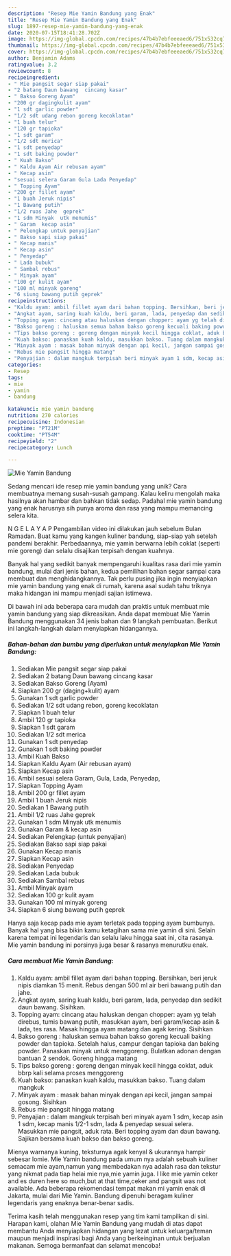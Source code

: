 ```yaml
---
description: "Resep Mie Yamin Bandung yang Enak"
title: "Resep Mie Yamin Bandung yang Enak"
slug: 1897-resep-mie-yamin-bandung-yang-enak
date: 2020-07-15T18:41:28.702Z
image: https://img-global.cpcdn.com/recipes/47b4b7ebfeeeaed6/751x532cq70/mie-yamin-bandung-foto-resep-utama.jpg
thumbnail: https://img-global.cpcdn.com/recipes/47b4b7ebfeeeaed6/751x532cq70/mie-yamin-bandung-foto-resep-utama.jpg
cover: https://img-global.cpcdn.com/recipes/47b4b7ebfeeeaed6/751x532cq70/mie-yamin-bandung-foto-resep-utama.jpg
author: Benjamin Adams
ratingvalue: 3.2
reviewcount: 8
recipeingredient:
- " Mie pangsit segar siap pakai"
- "2 batang Daun bawang  cincang kasar"
- " Bakso Goreng Ayam"
- "200 gr dagingkulit ayam"
- "1 sdt garlic powder"
- "1/2 sdt udang rebon goreng kecoklatan"
- "1 buah telur"
- "120 gr tapioka"
- "1 sdt garam"
- "1/2 sdt merica"
- "1 sdt penyedap"
- "1 sdt baking powder"
- " Kuah Bakso"
- " Kaldu Ayam Air rebusan ayam"
- " Kecap asin"
- "sesuai selera Garam Gula Lada Penyedap"
- " Topping Ayam"
- "200 gr fillet ayam"
- "1 buah Jeruk nipis"
- "1 Bawang putih"
- "1/2 ruas Jahe  geprek"
- "1 sdm Minyak  utk menumis"
- " Garam  kecap asin"
- " Pelengkap untuk penyajian"
- " Bakso sapi siap pakai"
- " Kecap manis"
- " Kecap asin"
- " Penyedap"
- " Lada bubuk"
- " Sambal rebus"
- " Minyak ayam"
- "100 gr kulit ayam"
- "100 ml minyak goreng"
- "6 siung bawang putih geprek"
recipeinstructions:
- "Kaldu ayam: ambil fillet ayam dari bahan topping. Bersihkan, beri jeruk nipis diamkan 15 menit. Rebus dengan 500 ml air beri bawang putih dan jahe."
- "Angkat ayam, saring kuah kaldu, beri garam, lada, penyedap dan sedikit daun bawang. Sisihkan."
- "Topping ayam: cincang atau haluskan dengan chopper: ayam yg telah direbus, tumis bawang putih, masukkan ayam, beri garam/kecap asin &amp; lada, tes rasa. Masak hingga ayam matang dan agak kering. Sisihkan"
- "Bakso goreng : haluskan semua bahan bakso goreng kecuali baking powder dan tapioka. Setelah halus, campur dengan tapioka dan baking powder. Panaskan minyak untuk menggoreng. Bulatkan adonan dengan bantuan 2 sendok. Goreng hingga matang"
- "Tips bakso goreng : goreng dengan minyak kecil hingga coklat, aduk bbrp kali selama proses menggoreng"
- "Kuah bakso: panaskan kuah kaldu, masukkan bakso. Tuang dalam mangkuk"
- "Minyak ayam : masak bahan minyak dengan api kecil, jangan sampai gosong. Sisihkan"
- "Rebus mie pangsit hingga matang"
- "Penyajian : dalam mangkuk terpisah beri minyak ayam 1 sdm, kecap asin 1 sdm, kecap manis 1/2-1 sdm, lada &amp; penyedap sesuai selera. Masukkan mie pangsit, aduk rata. Beri topping ayam dan daun bawang. Sajikan bersama kuah bakso dan bakso goreng."
categories:
- Resep
tags:
- mie
- yamin
- bandung

katakunci: mie yamin bandung 
nutrition: 270 calories
recipecuisine: Indonesian
preptime: "PT21M"
cooktime: "PT54M"
recipeyield: "2"
recipecategory: Lunch

---
```



![Mie Yamin Bandung](https://img-global.cpcdn.com/recipes/47b4b7ebfeeeaed6/751x532cq70/mie-yamin-bandung-foto-resep-utama.jpg)

Sedang mencari ide resep mie yamin bandung yang unik? Cara membuatnya memang susah-susah gampang. Kalau keliru mengolah maka hasilnya akan hambar dan bahkan tidak sedap. Padahal mie yamin bandung yang enak harusnya sih punya aroma dan rasa yang mampu memancing selera kita.

N G E L A Y A P Pengambilan video ini dilakukan jauh sebelum Bulan Ramadan. Buat kamu yang kangen kuliner bandung, siap-siap yah setelah pandemi berakhir. Perbedaannya, mie yamin berwarna lebih coklat (seperti mie goreng) dan selalu disajikan terpisah dengan kuahnya.

Banyak hal yang sedikit banyak mempengaruhi kualitas rasa dari mie yamin bandung, mulai dari jenis bahan, kedua pemilihan bahan segar sampai cara membuat dan menghidangkannya. Tak perlu pusing jika ingin menyiapkan mie yamin bandung yang enak di rumah, karena asal sudah tahu triknya maka hidangan ini mampu menjadi sajian istimewa.


Di bawah ini ada beberapa cara mudah dan praktis untuk membuat mie yamin bandung yang siap dikreasikan. Anda dapat membuat Mie Yamin Bandung menggunakan 34 jenis bahan dan 9 langkah pembuatan. Berikut ini langkah-langkah dalam menyiapkan hidangannya.

<!--inarticleads1-->

##### Bahan-bahan dan bumbu yang diperlukan untuk menyiapkan Mie Yamin Bandung:

1. Sediakan  Mie pangsit segar siap pakai
1. Sediakan 2 batang Daun bawang  cincang kasar
1. Sediakan  Bakso Goreng (Ayam)
1. Siapkan 200 gr (daging+kulit) ayam
1. Gunakan 1 sdt garlic powder
1. Sediakan 1/2 sdt udang rebon, goreng kecoklatan
1. Siapkan 1 buah telur
1. Ambil 120 gr tapioka
1. Siapkan 1 sdt garam
1. Sediakan 1/2 sdt merica
1. Gunakan 1 sdt penyedap
1. Gunakan 1 sdt baking powder
1. Ambil  Kuah Bakso
1. Siapkan  Kaldu Ayam (Air rebusan ayam)
1. Siapkan  Kecap asin
1. Ambil sesuai selera Garam, Gula, Lada, Penyedap,
1. Siapkan  Topping Ayam
1. Ambil 200 gr fillet ayam
1. Ambil 1 buah Jeruk nipis
1. Sediakan 1 Bawang putih
1. Ambil 1/2 ruas Jahe  geprek
1. Gunakan 1 sdm Minyak  utk menumis
1. Gunakan  Garam &amp; kecap asin
1. Sediakan  Pelengkap (untuk penyajian)
1. Sediakan  Bakso sapi siap pakai
1. Gunakan  Kecap manis
1. Siapkan  Kecap asin
1. Sediakan  Penyedap
1. Sediakan  Lada bubuk
1. Sediakan  Sambal rebus
1. Ambil  Minyak ayam
1. Sediakan 100 gr kulit ayam
1. Gunakan 100 ml minyak goreng
1. Siapkan 6 siung bawang putih geprek


Hanya saja kecap pada mie ayam terletak pada topping ayam bumbunya. Banyak hal yang bisa bikin kamu ketagihan sama mie yamin di sini. Selain karena tempat ini legendaris dan selalu laku hingga saat ini, cita rasanya. Mie yamin bandung ini porsinya juga besar &amp; rasanya menurutku enak. 

<!--inarticleads2-->

##### Cara membuat Mie Yamin Bandung:

1. Kaldu ayam: ambil fillet ayam dari bahan topping. Bersihkan, beri jeruk nipis diamkan 15 menit. Rebus dengan 500 ml air beri bawang putih dan jahe.
1. Angkat ayam, saring kuah kaldu, beri garam, lada, penyedap dan sedikit daun bawang. Sisihkan.
1. Topping ayam: cincang atau haluskan dengan chopper: ayam yg telah direbus, tumis bawang putih, masukkan ayam, beri garam/kecap asin &amp; lada, tes rasa. Masak hingga ayam matang dan agak kering. Sisihkan
1. Bakso goreng : haluskan semua bahan bakso goreng kecuali baking powder dan tapioka. Setelah halus, campur dengan tapioka dan baking powder. Panaskan minyak untuk menggoreng. Bulatkan adonan dengan bantuan 2 sendok. Goreng hingga matang
1. Tips bakso goreng : goreng dengan minyak kecil hingga coklat, aduk bbrp kali selama proses menggoreng
1. Kuah bakso: panaskan kuah kaldu, masukkan bakso. Tuang dalam mangkuk
1. Minyak ayam : masak bahan minyak dengan api kecil, jangan sampai gosong. Sisihkan
1. Rebus mie pangsit hingga matang
1. Penyajian : dalam mangkuk terpisah beri minyak ayam 1 sdm, kecap asin 1 sdm, kecap manis 1/2-1 sdm, lada &amp; penyedap sesuai selera. Masukkan mie pangsit, aduk rata. Beri topping ayam dan daun bawang. Sajikan bersama kuah bakso dan bakso goreng.


Mienya warnanya kuning, teksturnya agak kenyal &amp; ukurannya hampir sebesar lomie. Mie Yamin bandung pada umum nya adalah sebuah kuliner semacam mie ayam,namun yang membedakan nya adalah rasa dan tekstur yang nikmat pada tiap helai mie nya,mie yamin juga. I like mie yamin ceker and es duren here so much,but at that time,ceker and pangsit was not available. Ada beberapa rekomendasi tempat makan mi yamin enak di Jakarta, mulai dari Mie Yamin. Bandung dipenuhi beragam kuliner legendaris yang enaknya benar-benar sadis. 

Terima kasih telah menggunakan resep yang tim kami tampilkan di sini. Harapan kami, olahan Mie Yamin Bandung yang mudah di atas dapat membantu Anda menyiapkan hidangan yang lezat untuk keluarga/teman maupun menjadi inspirasi bagi Anda yang berkeinginan untuk berjualan makanan. Semoga bermanfaat dan selamat mencoba!

